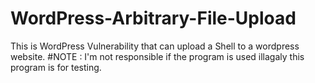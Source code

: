 # WordPress-Arbitrary-File-Upload
This is WordPress Vulnerability that can upload a Shell to a wordpress website.
#NOTE : I'm not responsible if the program is used illagaly this program is for testing.
